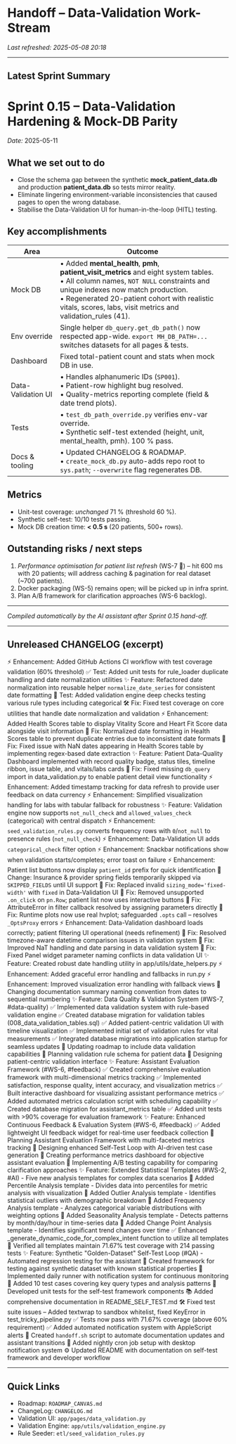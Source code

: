 # Handoff – Data-Validation Work-Stream

_Last refreshed: 2025-05-08 20:18_

---
## Latest Sprint Summary

# Sprint 0.15 – Data-Validation Hardening & Mock-DB Parity

_Date:_ 2025-05-11

## What we set out to do
* Close the schema gap between the synthetic **mock_patient_data.db** and production **patient_data.db** so tests mirror reality.
* Eliminate lingering environment-variable inconsistencies that caused pages to open the wrong database.
* Stabilise the Data-Validation UI for human-in-the-loop (HITL) testing.

## Key accomplishments
| Area | Outcome |
|------|---------|
| Mock DB | • Added **mental_health**, **pmh**, **patient_visit_metrics** and eight system tables.<br>• All column names, `NOT NULL` constraints and unique indexes now match production.<br>• Regenerated 20-patient cohort with realistic vitals, scores, labs, visit metrics and validation_rules (41). |
| Env override | Single helper `db_query.get_db_path()` now respected app-wide. `export MH_DB_PATH=...` switches datasets for all pages & tests. |
| Dashboard | Fixed total-patient count and stats when mock DB in use. |
| Data-Validation UI | • Handles alphanumeric IDs (`SP001`).<br>• Patient-row highlight bug resolved.<br>• Quality-metrics reporting complete (field & date trend plots). |
| Tests | • `test_db_path_override.py` verifies env-var override.<br>• Synthetic self-test extended (height, unit, mental_health, pmh). 100 % pass. |
| Docs & tooling | • Updated CHANGELOG & ROADMAP.<br>• `create_mock_db.py` auto-adds repo root to `sys.path`; `--overwrite` flag regenerates DB. |

## Metrics
* Unit-test coverage: _unchanged_ 71 % (threshold 60 %).
* Synthetic self-test: 10/10 tests passing.
* Mock DB creation time: **< 0.5 s** (20 patients, 500+ rows).

## Outstanding risks / next steps
1. _Performance optimisation for patient list refresh_ (WS-7 🔄) – hit 600 ms with 20 patients; will address caching & pagination for real dataset (~700 patients).
2. Docker packaging (WS-5) remains open; will be picked up in infra sprint.
3. Plan A/B framework for clarification approaches (WS-6 backlog).

---
_Compiled automatically by the AI assistant after Sprint 0.15 hand-off._ 

---
## Unreleased CHANGELOG (excerpt)

⚡️ Enhancement: Added GitHub Actions CI workflow with test coverage validation (60% threshold)
✅ Test: Added unit tests for rule_loader duplicate handling and date normalization utilities
✨ Feature: Refactored date normalization into reusable helper `normalize_date_series` for consistent date formatting
🧪 Test: Added validation engine deep checks testing various rule types including categorical
🛠️ Fix: Fixed test coverage on core utilities that handle date normalization and validation
⚡️ Enhancement: Added Health Scores table to display Vitality Score and Heart Fit Score data alongside visit information
🐛 Fix: Normalized date formatting in Health Scores table to prevent duplicate entries due to inconsistent date formats
🐛 Fix: Fixed issue with NaN dates appearing in Health Scores table by implementing regex-based date extraction
✨ Feature: Patient Data-Quality Dashboard implemented with record quality badge, status tiles, timeline ribbon, issue table, and vitals/labs cards
🐛 Fix: Fixed missing `db_query` import in data_validation.py to enable patient detail view functionality
⚡️ Enhancement: Added timestamp tracking for data refresh to provide user feedback on data currency
⚡️ Enhancement: Simplified visualization handling for labs with tabular fallback for robustness
✨ Feature: Validation engine now supports `not_null_check` and `allowed_values_check` (categorical) with central dispatch
⚡️ Enhancement: `seed_validation_rules.py` converts frequency rows with `0`/`not_null` to presence rules (`not_null_check`)
⚡️ Enhancement: Data-Validation UI adds `categorical_check` filter option
⚡️ Enhancement: Snackbar notifications show when validation starts/completes; error toast on failure
⚡️ Enhancement: Patient list buttons now display `patient_id` prefix for quick identification
🛑 Change: Insurance & provider spring fields temporarily skipped via `SKIPPED_FIELDS` until UI support
🐛 Fix: Replaced invalid `sizing_mode='fixed-width'` with `fixed` in Data-Validation UI
🐛 Fix: Removed unsupported `.on_click` on `pn.Row`; patient list now uses interactive buttons
🐛 Fix: AttributeError in filter callback resolved by assigning parameters directly
🐛 Fix: Runtime plots now use real hvplot; safeguarded `.opts` call – resolves `_OptsProxy` errors
⚡️ Enhancement: Data-Validation dashboard loads correctly; patient filtering UI operational (needs refinement)
🐛 Fix: Resolved timezone-aware datetime comparison issues in validation system
🐛 Fix: Improved NaT handling and date parsing in data validation system
🐛 Fix: Fixed Panel widget parameter naming conflicts in data validation UI
✨ Feature: Created robust date handling utility in app/utils/date_helpers.py
⚡️ Enhancement: Added graceful error handling and fallbacks in run.py
⚡️ Enhancement: Improved visualization error handling with fallback views
🔄 Changing documentation summary naming convention from dates to sequential numbering
✨ Feature: Data Quality & Validation System (#WS-7, #data-quality)
✅ Implemented data validation system with rule-based validation engine
✅ Created database migration for validation tables (008_data_validation_tables.sql)
✅ Added patient-centric validation UI with timeline visualization
✅ Implemented initial set of validation rules for vital measurements
✅ Integrated database migrations into application startup for seamless updates
🧩 Updating roadmap to include data validation capabilities
🧩 Planning validation rule schema for patient data
🧩 Designing patient-centric validation interface
✨ Feature: Assistant Evaluation Framework (#WS-6, #feedback)
✅ Created comprehensive evaluation framework with multi-dimensional metrics tracking
✅ Implemented satisfaction, response quality, intent accuracy, and visualization metrics
✅ Built interactive dashboard for visualizing assistant performance metrics
✅ Added automated metrics calculation script with scheduling capability
✅ Created database migration for assistant_metrics table
✅ Added unit tests with >90% coverage for evaluation framework
✨ Feature: Enhanced Continuous Feedback & Evaluation System (#WS-6, #feedback)
✅ Added lightweight UI feedback widget for real-time user feedback collection
🧩 Planning Assistant Evaluation Framework with multi-faceted metrics tracking
🧩 Designing enhanced Self-Test Loop with AI-driven test case generation
🧩 Creating performance metrics dashboard for objective assistant evaluation
🧩 Implementing A/B testing capability for comparing clarification approaches
✨ Feature: Extended Statistical Templates (#WS-2, #AI) - Five new analysis templates for complex data scenarios
🧩 Added Percentile Analysis template - Divides data into percentiles for metric analysis with visualization
🧩 Added Outlier Analysis template - Identifies statistical outliers with demographic breakdown
🧩 Added Frequency Analysis template - Analyzes categorical variable distributions with weighting options
🧩 Added Seasonality Analysis template - Detects patterns by month/day/hour in time-series data
🧩 Added Change Point Analysis template - Identifies significant trend changes over time 
✅ Enhanced _generate_dynamic_code_for_complex_intent function to utilize all templates
🧪 Verified all templates maintain 71.67% test coverage with 214 passing tests
✨ Feature: Synthetic "Golden-Dataset" Self-Test Loop (#QA) - Automated regression testing for the assistant
🧩 Created framework for testing against synthetic dataset with known statistical properties
🧩 Implemented daily runner with notification system for continuous monitoring
🧩 Added 10 test cases covering key query types and analysis patterns
🧪 Developed unit tests for the self-test framework components
📚 Added comprehensive documentation in README_SELF_TEST.md
🛠️ Fixed test suite issues – Added textwrap to sandbox whitelist, fixed KeyError in test_tricky_pipeline.py
✅ Tests now pass with 71.67% coverage (above 60% requirement)
✅ Added automated notification system with AppleScript alerts
🔧 Created `handoff.sh` script to automate documentation updates and assistant transitions
🔧 Added nightly cron job setup with desktop notification system
⚙️ Updated README with documentation on self-test framework and developer workflow

---
## Quick Links
* Roadmap: `ROADMAP_CANVAS.md`
* ChangeLog: `CHANGELOG.md`
* Validation UI: `app/pages/data_validation.py`
* Validation Engine: `app/utils/validation_engine.py`
* Rule Seeder: `etl/seed_validation_rules.py`
